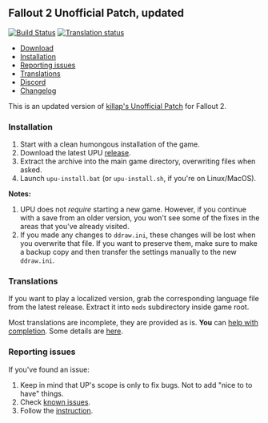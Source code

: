 ## Fallout 2 Unofficial Patch, updated

[![Build Status](https://travis-ci.org/BGforgeNet/Fallout2_Unofficial_Patch.svg?branch=master)](https://travis-ci.org/BGforgeNet/Fallout2_Unofficial_Patch)
[![Translation status](https://tra.bgforge.net/widgets/fallout/-/up/svg-badge.svg)](https://tra.bgforge.net/projects/fallout/up/)

* [Download](https://github.com/BGforgeNet/Fallout2_Unofficial_Patch/releases/latest)
* [Installation](#installation)
* [Reporting issues](#reporting-issues)
* [Translations](#translations)
* [Discord](https://discord.gg/4Yqfggm)
* [Changelog](docs/CHANGELOG.md)

This is an updated version of [killap's Unofficial Patch](http://killap.net/) for Fallout 2.

### Installation
1. Start with a clean humongous installation of the game.
1. Download the latest UPU [release](https://github.com/BGforgeNet/Fallout2_Unofficial_Patch/releases/latest).
1. Extract the archive into the main game directory, overwriting files when asked.
1. Launch `upu-install.bat` (or `upu-install.sh`, if you're on Linux/MacOS).

**Notes:**
1. UPU does not _require_ starting a new game. However, if you continue with a save from an older version, you won't see some of the fixes in the areas that you've already visited.
1. If you made any changes to `ddraw.ini`, these changes will be lost when you overwrite that file. If you want to preserve them, make sure to make a backup copy and then transfer the settings manually to the new `ddraw.ini`.

### Translations
If you want to play a localized version, grab the corresponding language file from the latest release. Extract it into `mods` subdirectory inside game root.

Most translations are incomplete, they are provided as is. **You** can [help with completion](https://tra.bgforge.net/projects/fallout/up/). Some details are [here](docs/translations.md).

### Reporting issues
If you've found an issue:

1. Keep in mind that UP's scope is only to fix bugs. Not to add "nice to to have" things.
2. Check [known issues](docs/KNOWN.md).
3. Follow the [instruction](docs/REPORTING.md).
